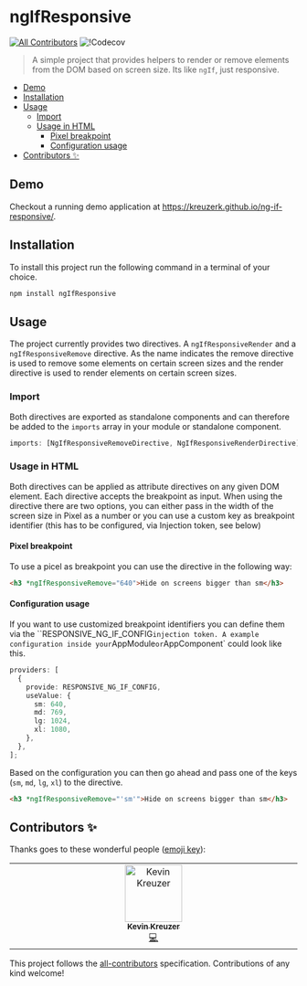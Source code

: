 # ngIfResponsive

<!-- ALL-CONTRIBUTORS-BADGE:START - Do not remove or modify this section -->

[![All Contributors](https://img.shields.io/badge/all_contributors-1-orange.svg?style=flat-square)](#contributors-)
![!Codecov](https://img.shields.io/codecov/c/github/kreuzerk/ng-if-responsive)

<!-- ALL-CONTRIBUTORS-BADGE:END -->

> A simple project that provides helpers to render or remove elements from the DOM based on screen size. Its like `ngIf`, just responsive.

<!-- START doctoc generated TOC please keep comment here to allow auto update -->
<!-- DON'T EDIT THIS SECTION, INSTEAD RE-RUN doctoc TO UPDATE -->

- [Demo](#demo)
- [Installation](#installation)
- [Usage](#usage)
  - [Import](#import)
  - [Usage in HTML](#usage-in-html)
    - [Pixel breakpoint](#pixel-breakpoint)
    - [Configuration usage](#configuration-usage)
- [Contributors ✨](#contributors-)

<!-- END doctoc generated TOC please keep comment here to allow auto update -->

## Demo

Checkout a running demo application at https://kreuzerk.github.io/ng-if-responsive/.

## Installation

To install this project run the following command in a terminal of your choice.

```bash
npm install ngIfResponsive
```

## Usage

The project currently provides two directives. A `ngIfResponsiveRender` and a `ngIfResponsiveRemove` directive. As the name indicates the remove directive is used to remove some elements on certain screen sizes and the render directive is used to render elements on certain screen sizes.

### Import

Both directives are exported as standalone components and can therefore be added to the `imports` array in your module or standalone component.

```typescript
imports: [NgIfResponsiveRemoveDirective, NgIfResponsiveRenderDirective];
```

### Usage in HTML

Both directives can be applied as attribute directives on any given DOM element. Each directive accepts the breakpoint as input. When using the directive there are two options, you can either pass in the width of the screen size in Pixel as a number or you can use a custom key as breakpoint identifier (this has to be configured, via Injection token, see below)

#### Pixel breakpoint

To use a picel as breakpoint you can use the directive in the following way:

```html
<h3 *ngIfResponsiveRemove="640">Hide on screens bigger than sm</h3>
```

#### Configuration usage

If you want to use customized breakpoint identifiers you can define them via the ``RESPONSIVE_NG_IF_CONFIG` injection token. A example configuration inside your `AppModule` or `AppComponent` could look like this.

```typescript
providers: [
  {
    provide: RESPONSIVE_NG_IF_CONFIG,
    useValue: {
      sm: 640,
      md: 769,
      lg: 1024,
      xl: 1080,
    },
  },
];
```

Based on the configuration you can then go ahead and pass one of the keys (`sm`, `md`, `lg`, `xl`) to the directive.

```html
<h3 *ngIfResponsiveRemove="'sm'">Hide on screens bigger than sm</h3>
```

## Contributors ✨

Thanks goes to these wonderful people ([emoji key](https://allcontributors.org/docs/en/emoji-key)):

<!-- ALL-CONTRIBUTORS-LIST:START - Do not remove or modify this section -->
<!-- prettier-ignore-start -->
<!-- markdownlint-disable -->
<table>
  <tbody>
    <tr>
      <td align="center" valign="top" width="14.28%"><a href="https://medium.com/@kevinkreuzer"><img src="https://avatars.githubusercontent.com/u/5468954?v=4?s=100" width="100px;" alt="Kevin Kreuzer"/><br /><sub><b>Kevin Kreuzer</b></sub></a><br /><a href="https://github.com/kreuzerk/ngIfResponsive/commits?author=kreuzerk" title="Code">💻</a></td>
    </tr>
  </tbody>
</table>

<!-- markdownlint-restore -->
<!-- prettier-ignore-end -->

<!-- ALL-CONTRIBUTORS-LIST:END -->

This project follows the [all-contributors](https://github.com/all-contributors/all-contributors) specification. Contributions of any kind welcome!
